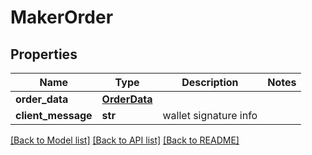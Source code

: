 # MakerOrder

## Properties
Name | Type | Description | Notes
------------ | ------------- | ------------- | -------------
**order_data** | [**OrderData**](OrderData.md) |  | 
**client_message** | **str** | wallet signature info | 

[[Back to Model list]](../README.md#documentation-for-models) [[Back to API list]](../README.md#documentation-for-api-endpoints) [[Back to README]](../README.md)

